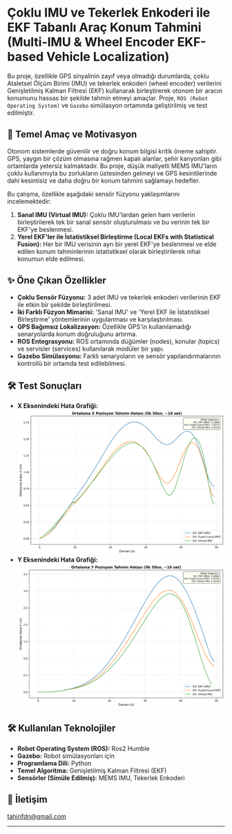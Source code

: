 # Çoklu IMU ve Tekerlek Enkoderi ile EKF Tabanlı Araç Konum Tahmini (Multi-IMU & Wheel Encoder EKF-based Vehicle Localization)

Bu proje, özellikle GPS sinyalinin zayıf veya olmadığı durumlarda, çoklu Ataletsel Ölçüm Birimi (IMU) ve tekerlek enkoderi (wheel encoder) verilerini Genişletilmiş Kalman Filtresi (EKF) kullanarak birleştirerek otonom bir aracın konumunu hassas bir şekilde tahmin etmeyi amaçlar. Proje, `ROS (Robot Operating System)` ve `Gazebo` simülasyon ortamında geliştirilmiş ve test edilmiştir.

## 🎯 Temel Amaç ve Motivasyon

Otonom sistemlerde güvenilir ve doğru konum bilgisi kritik öneme sahiptir. GPS, yaygın bir çözüm olmasına rağmen kapalı alanlar, şehir kanyonları gibi ortamlarda yetersiz kalmaktadır. Bu proje, düşük maliyetli MEMS IMU'ların çoklu kullanımıyla bu zorlukların üstesinden gelmeyi ve GPS kesintilerinde dahi kesintisiz ve daha doğru bir konum tahmini sağlamayı hedefler.

Bu çalışma, özellikle aşağıdaki sensör füzyonu yaklaşımlarını incelemektedir:
1.  **Sanal IMU (Virtual IMU):** Çoklu IMU'lardan gelen ham verilerin birleştirilerek tek bir sanal sensör oluşturulması ve bu verinin tek bir EKF'ye beslenmesi.
2.  **Yerel EKF'ler ile İstatistiksel Birleştirme (Local EKFs with Statistical Fusion):** Her bir IMU verisinin ayrı bir yerel EKF'ye beslenmesi ve elde edilen konum tahminlerinin istatistiksel olarak birleştirilerek nihai konumun elde edilmesi.

## ✨ Öne Çıkan Özellikler

* **Çoklu Sensör Füzyonu:** 3 adet IMU ve tekerlek enkoderi verilerinin EKF ile etkin bir şekilde birleştirilmesi.
* **İki Farklı Füzyon Mimarisi:** 'Sanal IMU' ve 'Yerel EKF ile İstatistiksel Birleştirme' yöntemlerinin uygulanması ve karşılaştırılması.
* **GPS Bağımsız Lokalizasyon:** Özellikle GPS'in kullanılamadığı senaryolarda konum doğruluğunu artırma.
* **ROS Entegrasyonu:** ROS ortamında düğümler (nodes), konular (topics) ve servisler (services) kullanılarak modüler bir yapı.
* **Gazebo Simülasyonu:** Farklı senaryoların ve sensör yapılandırmalarının kontrollü bir ortamda test edilebilmesi.
  
## 🛠️ Test Sonuçları
* **X Eksenindeki Hata Grafiği:** ![X Ekseni Hata Grafiği](ONLY_average_pos_error_x_first_50s_rmse.png)
* **Y Eksenindeki Hata Grafiği:** ![X Ekseni Hata Grafiği](ONLY_average_pos_error_y_first_50s_rmse.png)

## 🛠️ Kullanılan Teknolojiler

* **Robot Operating System (ROS):** Ros2 Humble
* **Gazebo:** Robot simülasyonları için
* **Programlama Dili:** Python
* **Temel Algoritma:** Genişletilmiş Kalman Filtresi (EKF)
* **Sensörler (Simüle Edilmiş):** MEMS IMU, Tekerlek Enkoderi

## 👤 İletişim
tahirifdn@gmail.com

---
